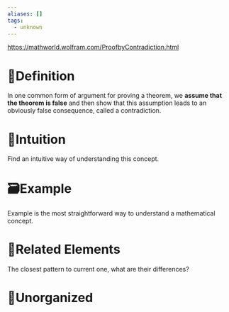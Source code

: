 ```yaml
---
aliases: []
tags:
  - unknown
---
```


https://mathworld.wolfram.com/ProofbyContradiction.html

# 📝Definition
In one common form of argument for proving a theorem, we **assume that the theorem is false** and then show that this assumption leads to an obviously false consequence, called a contradiction.

# 🧠Intuition
Find an intuitive way of understanding this concept.

# 🗃Example
Example is the most straightforward way to understand a mathematical concept.

# 🌱Related Elements
The closest pattern to current one, what are their differences?


# 🍂Unorganized